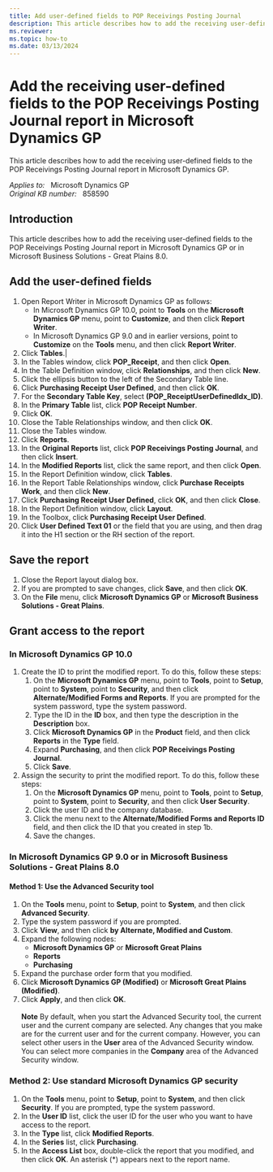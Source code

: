```yaml
---
title: Add user-defined fields to POP Receivings Posting Journal
description: This article describes how to add the receiving user-defined fields to the POP Receivings Posting Journal report in Microsoft Dynamics GP.
ms.reviewer: 
ms.topic: how-to
ms.date: 03/13/2024
---
```

# Add the receiving user-defined fields to the POP Receivings Posting Journal report in Microsoft Dynamics GP

This article describes how to add the receiving user-defined fields to the POP Receivings Posting Journal report in Microsoft Dynamics GP.

_Applies to:_ &nbsp; Microsoft Dynamics GP  
_Original KB number:_ &nbsp; 858590

## Introduction

This article describes how to add the receiving user-defined fields to the POP Receivings Posting Journal report in Microsoft Dynamics GP or in Microsoft Business Solutions - Great Plains 8.0.

## Add the user-defined fields

1. Open Report Writer in Microsoft Dynamics GP as follows:
    - In Microsoft Dynamics GP 10.0, point to **Tools** on the **Microsoft Dynamics GP** menu, point to **Customize**, and then click **Report Writer**.
    - In Microsoft Dynamics GP 9.0 and in earlier versions, point to **Customize** on the **Tools** menu, and then click **Report Writer**.
1. Click **Tables**.|
1. In the Tables window, click **POP_Receipt**, and then click **Open**.
1. In the Table Definition window, click **Relationships**, and then click **New**.
1. Click the ellipsis button to the left of the Secondary Table line.
1. Click **Purchasing Receipt User Defined**, and then click **OK**.
1. For the **Secondary Table Key**, select **(POP_ReceiptUserDefinedldx_ID)**.
1. In the **Primary Table** list, click **POP Receipt Number**.
1. Click **OK**.
1. Close the Table Relationships window, and then click **OK**.
1. Close the Tables window.
1. Click **Reports**.
1. In the **Original Reports** list, click **POP Receivings Posting Journal**, and then click **Insert**.
1. In the **Modified Reports** list, click the same report, and then click **Open**.
1. In the Report Definition window, click **Tables**.
1. In the Report Table Relationships window, click **Purchase Receipts Work**, and then click **New**.
1. Click **Purchasing Receipt User Defined**, click **OK**, and then click **Close**.
1. In the Report Definition window, click **Layout**.
1. In the Toolbox, click **Purchasing Receipt User Defined**.
1. Click **User Defined Text 01** or the field that you are using, and then drag it into the H1 section or the RH section of the report.

## Save the report

1. Close the Report layout dialog box.
2. If you are prompted to save changes, click **Save**, and then click **OK**.
3. On the **File** menu, click **Microsoft Dynamics GP** or **Microsoft Business Solutions - Great Plains**.

## Grant access to the report

### In Microsoft Dynamics GP 10.0

1. Create the ID to print the modified report. To do this, follow these steps:
    1. On the **Microsoft Dynamics GP** menu, point to **Tools**, point to **Setup**, point to **System**, point to **Security**, and then click **Alternate/Modified Forms and Reports**. If you are prompted for the system password, type the system password.
    1. Type the ID in the **ID** box, and then type the description in the **Description** box.
    1. Click **Microsoft Dynamics GP** in the **Product** field, and then click **Reports** in the **Type** field.
    1. Expand **Purchasing**, and then click **POP Receivings Posting Journal**.
    1. Click **Save**.
2. Assign the security to print the modified report. To do this, follow these steps:
    1. On the **Microsoft Dynamics GP** menu, point to **Tools**, point to **Setup**, point to **System**, point to **Security**, and then click **User Security**.
    1. Click the user ID and the company database.
    1. Click the menu next to the **Alternate/Modified Forms and Reports ID** field, and then click the ID that you created in step 1b.
    1. Save the changes.

### In Microsoft Dynamics GP 9.0 or in Microsoft Business Solutions - Great Plains 8.0

#### Method 1: Use the Advanced Security tool

1. On the **Tools** menu, point to **Setup**, point to **System**, and then click **Advanced Security**.
2. Type the system password if you are prompted.
3. Click **View**, and then click **by Alternate, Modified and Custom**.
4. Expand the following nodes:
    - **Microsoft Dynamics GP** or **Microsoft Great Plains**
    - **Reports**
    - **Purchasing**
5. Expand the purchase order form that you modified.
6. Click **Microsoft Dynamics GP (Modified)** or **Microsoft Great Plains (Modified)**.
7. Click **Apply**, and then click **OK**.</br></br> **Note** By default, when you start the Advanced Security tool, the current user and the current company are selected. Any changes that you make are for the current user and for the current company. However, you can select other users in the **User** area of the Advanced Security window. You can select more companies in the **Company** area of the Advanced Security window.

### Method 2: Use standard Microsoft Dynamics GP security

1. On the **Tools** menu, point to **Setup**, point to **System**, and then click **Security**. If you are prompted, type the system password.
2. In the **User ID** list, click the user ID for the user who you want to have access to the report.
3. In the **Type** list, click **Modified Reports**.
4. In the **Series** list, click **Purchasing**.
5. In the **Access List** box, double-click the report that you modified, and then click **OK**. An asterisk (*) appears next to the report name.
